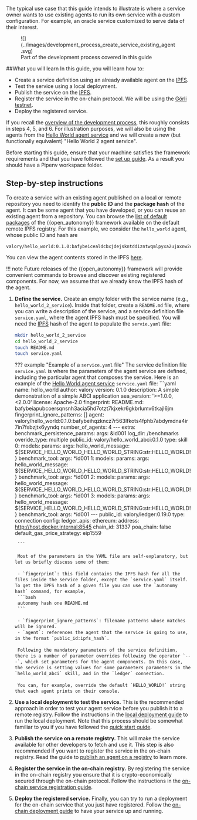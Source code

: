 The typical use case that this guide intends to illustrate is where a service owner wants to use existing agents to run its own service
with a custom configuration. For example, an oracle service customized to serve data of their interest.


<figure markdown>
![](../images/development_process_create_service_existing_agent.svg)
<figcaption>Part of the development process covered in this guide</figcaption>
</figure>

##What you will learn
In this guide, you will learn how to:

  - Create a service definition using an already available agent on the  [IPFS](https://ipfs.io/).
  - Test the service using a local deployment.
  - Publish the service on the [IPFS](https://ipfs.io/).
  - Register the service in the on-chain protocol. We will be using the [Görli testnet](https://goerli.net/).
  - Deploy the registered service.

If you recall the [overview of the development process](./overview_of_the_development_process.md), this roughly consists in steps 4, 5, and 6. For illustration purposes, we will also be using the agents from the [Hello World agent service](../demos/hello_world_demo.md) and we will create a new (but functionally equivalent) "Hello World 2 agent service".

Before starting this guide, ensure that your machine satisfies the framework requirements and that you have followed the [set up guide](./set_up.md). As a result you should have a Pipenv workspace folder.

## Step-by-step instructions

To create a service with an existing agent published on a local or remote repository you need to identify the **public ID** and the **package hash** of the agent. It can be some agent that you have developed, or you can reuse an existing agent from a repository.
You can browse the [list of default packages](../package_list.md) of the {{open_autonomy}} framework available on the default remote IPFS registry.
For this example, we consider the `hello_world` agent, whose public ID and hash are

```
valory/hello_world:0.1.0:bafybeicealdcbxjdejskntddizntwqmlpyxa2ujaxnw2cgy73x3swldwcq
```

You can view the agent contents stored in the IPFS [here](https://gateway.autonolas.tech/ipfs/bafybeicealdcbxjdejskntddizntwqmlpyxa2ujaxnw2cgy73x3swldwcq/hello_world/).

!!! note
    Future releases of the {{open_autonomy}} framework will provide convenient commands to browse and discover existing registered components. For now, we assume that we already know the IPFS hash of the agent.



1. **Define the service.** Create an empty folder with the service name (e.g., `hello_world_2_service`). Inside that folder, create a `README.md` file, where you can write a description of the service, and a service definition file `service.yaml`, where the agent IPFS hash must be specified. You will need the [IPFS](https://ipfs.io/) hash of the agent to populate the `servie.yaml` file:

    ```bash
    mkdir hello_world_2_service
    cd hello_world_2_service
    touch README.md
    touch service.yaml
    ```

    ??? example "Example of a `service.yaml` file"
        The service definition file `service.yaml` is where
        the parameters of the agent service are defined, including the particular agent that composes the service. Here is an example of the [Hello World agent service](../demos/hello_world_demo.md) `service.yaml` file:
        ```yaml
        name: hello_world
        author: valory
        version: 0.1.0
        description: A simple demonstration of a simple ABCI application
        aea_version: '>=1.0.0, <2.0.0'
        license: Apache-2.0
        fingerprint:
          README.md: bafybeiapubcoersqnsnh3acia5hd7otzt7kjxekr6gkbrlumv6tkajl6jm
        fingerprint_ignore_patterns: []
        agent: valory/hello_world:0.1.0:bafybeihqzkncz7r563lfkots4fphb7abdymdna4ir7in7fsbzjtx6yyndq
        number_of_agents: 4
        ---
        extra:
          benchmark_persistence_params:
            args: &id001
              log_dir: /benchmarks
        overide_type: multiple
        public_id: valory/hello_world_abci:0.1.0
        type: skill
        0:
          models:
            params:
              args:
                hello_world_message: ${SERVICE_HELLO_WORLD_HELLO_WORLD_STRING:str:HELLO_WORLD!}
            benchmark_tool:
              args: *id001
        1:
          models:
            params:
              args:
                hello_world_message: ${SERVICE_HELLO_WORLD_HELLO_WORLD_STRING:str:HELLO_WORLD!}
            benchmark_tool:
              args: *id001
        2:
          models:
            params:
              args:
                hello_world_message: ${SERVICE_HELLO_WORLD_HELLO_WORLD_STRING:str:HELLO_WORLD!}
            benchmark_tool:
              args: *id001
        3:
          models:
            params:
              args:
                hello_world_message: ${SERVICE_HELLO_WORLD_HELLO_WORLD_STRING:str:HELLO_WORLD!}
            benchmark_tool:
              args: *id001
        ---
        public_id: valory/ledger:0.19.0
        type: connection
        config:
          ledger_apis:
            ethereum:
              address: http://host.docker.internal:8545
              chain_id: 31337
              poa_chain: false
              default_gas_price_strategy: eip1559
              
        ```

        Most of the parameters in the YAML file are self-explanatory, but let us briefly discuss some of them:

        - `fingerprint`: this field contains the IPFS hash for all the files inside the service folder, except the `service.yaml` itself. To get the IPFS hash of a given file you can use the `autonomy hash` command, for example,
        ```bash
        autonomy hash one README.md
        ```

        - `fingerprint_ignore_patterns`: filename patterns whose matches will be ignored.
        - `agent`: references the agent that the service is going to use, in the format `public_id:ipfs_hash`.

        Following the mandatory parameters of the service definition, there is a number of parameter overrides following the operator `---`, which set parameters for the agent components. In this case, the service is setting values for some parameters parameters in the `hello_world_abci` skill, and in the `ledger` connection.

        You can, for example, override the default `HELLO_WORLD!` string that each agent prints on their console.

2. **Use a local deployment to test the service.** This is the recommended approach in order to test your agent service before you publish it to a remote registry. Follow the instructions in the [local deployment guide](./deploy_service.md#local-deployment) to run the local deployment. Note that this process should be somewhat familiar to you if you have followed the [quick start guide](./quick_start.md).

3. **Publish the service on a remote registry.** This will make the service available for other developers to fetch and use it. This step is also recommended if you want to register the service in the on-chain registry. Read the guide to
[publish an agent on a registry](./publish_fetch_packages.md#publish-an-agent-on-a-registry) to learn more.

4. **Register the service in the on-chain registry.** By registering the service in the on-chain registry you ensure that it is crypto-economically secured through the on-chain protocol. Follow the instructions in the [on-chain service registration guide](./register_packages_on_chain.md#register-a-service).

5. **Deploy the registered service.** Finally, you can try to run a deployment for the on-chain service that you just have registered. Follow the [on-chain deployment guide](./deploy_service.md#on-chain-deployment) to have your service up and running.
